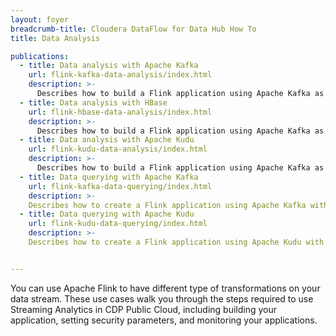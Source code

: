 ```yaml
---
layout: foyer
breadcrumb-title: Cloudera DataFlow for Data Hub How To
title: Data Analysis

publications:
  - title: Data analysis with Apache Kafka
    url: flink-kafka-data-analysis/index.html
    description: >-
      Describes how to build a Flink application using Apache Kafka as source and sink.
  - title: Data analysis with HBase
    url: flink-hbase-data-analysis/index.html
    description: >-
      Describes how to build a Flink application using Apache Kafka as source and HBase as sink.
  - title: Data analysis with Apache Kudu
    url: flink-kudu-data-analysis/index.html
    description: >-
      Describes how to build a Flink application using Apache Kafka as source and Apache Kudu as sink.
  - title: Data querying with Apache Kafka
    url: flink-kafka-data-querying/index.html
    description: >-
    Describes how to create a Flink application using Apache Kafka with SQL Client.
  - title: Data querying with Apache Kudu
    url: flink-kudu-data-querying/index.html
    description: >-
    Describes how to create a Flink application using Apache Kudu with SQL Client.


---
```

You can use Apache Flink to have different type of transformations on your data stream. These use cases walk you through the steps required to use Streaming Analytics in CDP Public Cloud, including building your application, setting security parameters, and monitoring your applications.
